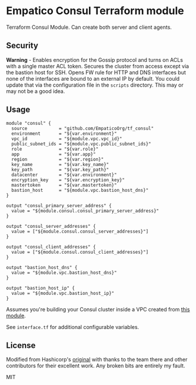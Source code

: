 # Empatico Consul Terraform module

Terraform Consul Module. Can create both server and client agents.

## Security

**Warning** - Enables encryption for the Gossip protocol and turns on ACLs with a single master ACL token. Secures the cluster from access except via the bastion host for SSH. Opens FW rule for HTTP and DNS interfaces but none of the interfaces are bound to an external IP by default. You could update that via the configuration file in the `scripts` directory. This may or may not be a good idea.

## Usage

```hcl
module "consul" {
  source            = "github.com/EmpaticoOrg/tf_consul"
  environment       = "${var.environment}"
  vpc_id            = "${module.vpc.vpc_id}"
  public_subnet_ids = "${module.vpc.public_subnet_ids}"
  role              = "${var.role}"
  app               = "${var.app}"
  region            = "${var.region}"
  key_name          = "${var.key_name}"
  key_path          = "${var.key_path}"
  datacenter        = "${var.environment}"
  encryption_key    = "${var.encryption_key}"
  mastertoken       = "${var.mastertoken}"
  bastion_host      = "${module.vpc.bastion_host_dns}"
}

output "consul_primary_server_address" {
  value = "${module.consul.consul_primary_server_address}"
}

output "consul_server_addresses" {
  value = ["${module.consul.consul_server_addresses}"]
}

output "consul_client_addresses" {
  value = ["${module.consul.consul_client_addresses}"]
}

output "bastion_host_dns" {
  value = "${module.vpc.bastion_host_dns}"
}

output "bastion_host_ip" {
  value = "${module.vpc.bastion_host_ip}"
}
```
Assumes you're building your Consul cluster inside a VPC created from [this
module](https://github.com/EmpaticoOrg/tf_vpc).

See `interface.tf` for additional configurable variables.

## License

Modified from Hashicorp's [original](https://github.com/hashicorp/consul/tree/master/terraform/aws) with thanks to the team there and other contributors for their excellent work. Any broken bits are entirely my fault.

MIT
